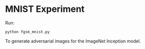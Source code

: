 # MNIST Experiment

Run:
```
python fgsm_mnist.py
```

To generate adversarial images for the ImageNet Inception model.